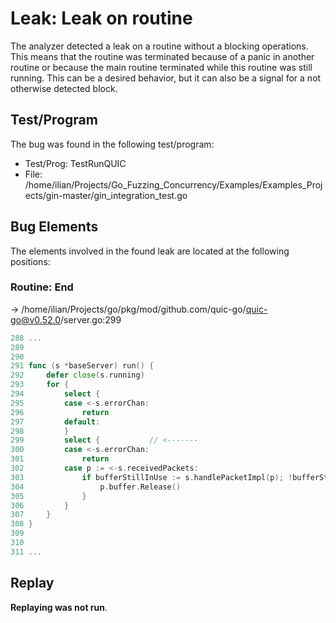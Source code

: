 # Leak: Leak on routine

The analyzer detected a leak on a routine without a blocking operations.
This means that the routine was terminated because of a panic in another routine or because the main routine terminated while this routine was still running.
This can be a desired behavior, but it can also be a signal for a not otherwise detected block.

## Test/Program
The bug was found in the following test/program:

- Test/Prog: TestRunQUIC
- File: /home/ilian/Projects/Go_Fuzzing_Concurrency/Examples/Examples_Projects/gin-master/gin_integration_test.go

## Bug Elements
The elements involved in the found leak are located at the following positions:

###  Routine: End
-> /home/ilian/Projects/go/pkg/mod/github.com/quic-go/quic-go@v0.52.0/server.go:299
```go
288 ...
289 
290 
291 func (s *baseServer) run() {
292 	defer close(s.running)
293 	for {
294 		select {
295 		case <-s.errorChan:
296 			return
297 		default:
298 		}
299 		select {           // <-------
300 		case <-s.errorChan:
301 			return
302 		case p := <-s.receivedPackets:
303 			if bufferStillInUse := s.handlePacketImpl(p); !bufferStillInUse {
304 				p.buffer.Release()
305 			}
306 		}
307 	}
308 }
309 
310 
311 ...
```


## Replay
**Replaying was not run**.

